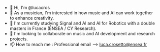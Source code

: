 - 👋 Hi, I'm @lucacros
- 👀 As a musician, I'm interested in how music and AI can work together to enhance creativity.
- 🌱 I'm currently studying Signal and AI and AI for Robotics with a double masters in France (ENSEA / CY Research). 
- 💞️ I'm looking to collaborate on music and AI development and research projects.
- 📫 How to reach me : Professional email --> luca.crosetto@ensea.fr


<!---
lucacros/lucacros is a ✨ special ✨ repository because its `README.md` (this file) appears on your GitHub profile.
You can click the Preview link to take a look at your changes.
--->
